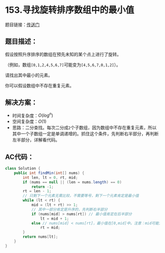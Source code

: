 # 153.寻找旋转排序数组中的最小值
题目链接：[传送门](https://leetcode-cn.com/problems/find-minimum-in-rotated-sorted-array/)

## 题目描述：
假设按照升序排序的数组在预先未知的某个点上进行了旋转。

（例如，数组`[0,1,2,4,5,6,7]`可能变为`[4,5,6,7,0,1,2]`）。

请找出其中最小的元素。

你可以假设数组中不存在重复元素。

## 解决方案：
- 时间复杂度：$O(log^n)$
- 空间复杂度：$O(1)$
- 思路：二分查找。每次二分成`2`个子数组，因为数组中不存在重复元素，所以其中一个子数组一定是单调递增的。抓住这个条件，先判断右半部分，再判断左半部分，详解看代码。

## AC代码：
```java
class Solution {
	public int findMin(int[] nums) {
		int len, lt = 0, rt, mid;
		if (nums == null || (len = nums.length) == 0)
			return -1;
		rt = len - 1;
		// 只剩下一个元素无需比较，不需要等号，剩下一个元素肯定是最小值
		while (lt < rt) {
			mid = (lt + rt) >> 1;
			// 其中一部分肯定是升序的，先判断右半部分
			if (nums[mid] > nums[rt]) // 最小值肯定在后半部分
				lt = mid + 1;
			else // nums[mid] < nums[rt]，最小值在[0,mid]中。注意：mid可能为最小值，下次查找的右边界为mid，这里跟循环条件不加等号有关。
				rt = mid;
		}
		return nums[lt];
	}
}
```